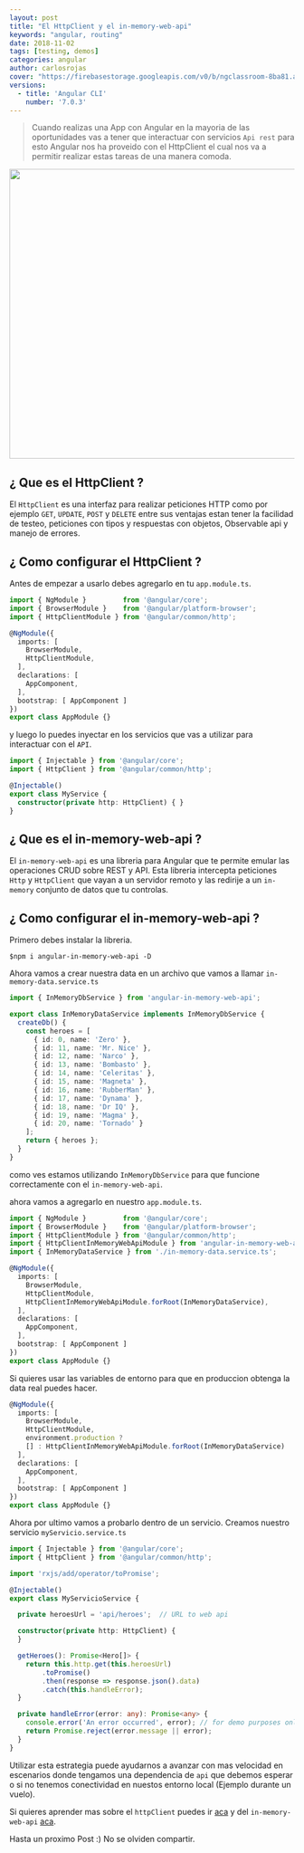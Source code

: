 ```yaml
---
layout: post
title: "El HttpClient y el in-memory-web-api"
keywords: "angular, routing"
date: 2018-11-02
tags: [testing, demos]
categories: angular
author: carlosrojas
cover: "https://firebasestorage.googleapis.com/v0/b/ngclassroom-8ba81.appspot.com/o/posts%2F2018-11-02-%20Angular-HttpClient%2Fcover.png?alt=media&token=84f5e937-13ea-415f-8c57-9fa1d62f47e9"
versions:
  - title: 'Angular CLI'
    number: '7.0.3'
---
```


> Cuando realizas una App con Angular en la mayoria de las oportunidades vas a tener que interactuar con servicios `Api rest` para esto Angular nos ha proveido con el HttpClient el cual nos va a permitir realizar estas tareas de una manera comoda.

<!--summary-->

<img width="1024" height="512" class="responsive" src="https://firebasestorage.googleapis.com/v0/b/ngclassroom-8ba81.appspot.com/o/posts%2F2018-11-02-%20Angular-HttpClient%2Fcover.png?alt=media&token=84f5e937-13ea-415f-8c57-9fa1d62f47e9">



## ¿ Que es el HttpClient ?

El `HttpClient` es una interfaz para realizar peticiones HTTP como por ejemplo `GET`, `UPDATE`, `POST` y `DELETE` entre sus ventajas estan tener la facilidad de testeo, peticiones con tipos y respuestas con objetos, Observable api y manejo de errores.

## ¿ Como configurar el HttpClient ?

Antes de empezar a usarlo debes agregarlo en tu `app.module.ts`.

```ts
import { NgModule }         from '@angular/core';
import { BrowserModule }    from '@angular/platform-browser';
import { HttpClientModule } from '@angular/common/http';

@NgModule({
  imports: [
    BrowserModule,  
    HttpClientModule,
  ],
  declarations: [
    AppComponent,
  ],
  bootstrap: [ AppComponent ]
})
export class AppModule {}
```

y luego lo puedes inyectar en los servicios que vas a utilizar para interactuar con el `API`.

```ts
import { Injectable } from '@angular/core';
import { HttpClient } from '@angular/common/http';

@Injectable()
export class MyService {
  constructor(private http: HttpClient) { }
}
```

## ¿ Que es el in-memory-web-api ?

El `in-memory-web-api` es una libreria para Angular que te permite emular las operaciones CRUD sobre REST y API. Esta libreria intercepta peticiones `Http` y `HttpClient` que vayan a un servidor remoto y las redirije a un `in-memory` conjunto de datos que tu controlas.

## ¿ Como configurar el in-memory-web-api ?

Primero debes instalar la libreria.

```
$npm i angular-in-memory-web-api -D
```

Ahora vamos a crear nuestra data en un archivo que vamos a llamar `in-memory-data.service.ts`

```ts
import { InMemoryDbService } from 'angular-in-memory-web-api';

export class InMemoryDataService implements InMemoryDbService {
  createDb() {
    const heroes = [
      { id: 0, name: 'Zero' },
      { id: 11, name: 'Mr. Nice' },
      { id: 12, name: 'Narco' },
      { id: 13, name: 'Bombasto' },
      { id: 14, name: 'Celeritas' },
      { id: 15, name: 'Magneta' },
      { id: 16, name: 'RubberMan' },
      { id: 17, name: 'Dynama' },
      { id: 18, name: 'Dr IQ' },
      { id: 19, name: 'Magma' },
      { id: 20, name: 'Tornado' }
    ];
    return { heroes };
  }
}
```

como ves estamos utilizando `InMemoryDbService` para que funcione correctamente con el `in-memory-web-api`.

ahora vamos a agregarlo en nuestro `app.module.ts`.

```ts
import { NgModule }         from '@angular/core';
import { BrowserModule }    from '@angular/platform-browser';
import { HttpClientModule } from '@angular/common/http';
import { HttpClientInMemoryWebApiModule } from 'angular-in-memory-web-api';
import { InMemoryDataService } from './in-memory-data.service.ts';

@NgModule({
  imports: [
    BrowserModule,  
    HttpClientModule,
    HttpClientInMemoryWebApiModule.forRoot(InMemoryDataService),
  ],
  declarations: [
    AppComponent,
  ],
  bootstrap: [ AppComponent ]
})
export class AppModule {}
```
Si quieres usar las variables de entorno para que en produccion obtenga la data real puedes hacer.

```ts
@NgModule({
  imports: [
    BrowserModule,  
    HttpClientModule,
    environment.production ?
    [] : HttpClientInMemoryWebApiModule.forRoot(InMemoryDataService)
  ],
  declarations: [
    AppComponent,
  ],
  bootstrap: [ AppComponent ]
})
export class AppModule {}

```

Ahora por ultimo vamos a probarlo dentro de un servicio. Creamos nuestro servicio `myServicio.service.ts`

```ts
import { Injectable } from '@angular/core';
import { HttpClient } from '@angular/common/http';

import 'rxjs/add/operator/toPromise';

@Injectable()
export class MyServicioService {

  private heroesUrl = 'api/heroes';  // URL to web api

  constructor(private http: HttpClient) {
  }

  getHeroes(): Promise<Hero[]> {
    return this.http.get(this.heroesUrl)
        .toPromise()
        .then(response => response.json().data)
        .catch(this.handleError);
  }

  private handleError(error: any): Promise<any> {
    console.error('An error occurred', error); // for demo purposes only
    return Promise.reject(error.message || error);
  }
}
```

Utilizar esta estrategia puede ayudarnos a avanzar con mas velocidad en escenarios donde tengamos una dependencia de `api` que debemos esperar o si no tenemos conectividad en nuestos entorno local (Ejemplo durante un vuelo).

Si quieres aprender mas sobre el `httpClient` puedes ir [aca](https://alligator.io/angular/httpclient-intro/) y del `in-memory-web-api` [aca](https://github.com/angular/in-memory-web-api).

Hasta un proximo Post :) No se olviden compartir.